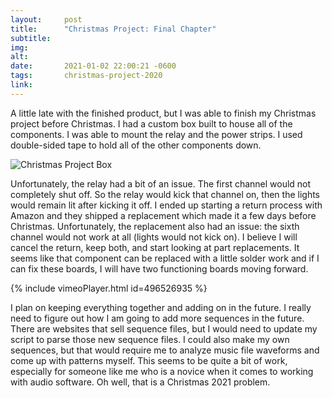 ```yaml
---
layout:     post
title:      "Christmas Project: Final Chapter"
subtitle:   
img:        
alt:        
date:       2021-01-02 22:00:21 -0600
tags:       christmas-project-2020
link:       
---
```


A little late with the finished product, but I was able to finish my Christmas project before Christmas. I had a custom box built to house all of the components. I was able to mount the relay and the power strips. I used double-sided tape to hold all of the other components down.

![Christmas Project Box](https://micro.blog/photos/1000x/https://groomsy.micro.blog/uploads/2020/808925bb16.jpg "Christmas Project Box")

Unfortunately, the relay had a bit of an issue. The first channel would not completely shut off. So the relay would kick that channel on, then the lights would remain lit after kicking it off. I ended up starting a return process with Amazon and they shipped a replacement which made it a few days before Christmas. Unfortunately, the replacement also had an issue: the sixth channel would not work at all (lights would not kick on). I believe I will cancel the return, keep both, and start looking at part replacements. It seems like that component can be replaced with a little solder work and if I can fix these boards, I will have two functioning boards moving forward.

{% include vimeoPlayer.html id=496526935 %}

I plan on keeping everything together and adding on in the future. I really need to figure out how I am going to add more sequences in the future. There are websites that sell sequence files, but I would need to update my script to parse those new sequence files. I could also make my own sequences, but that would require me to analyze music file waveforms and come up with patterns myself. This seems to be quite a bit of work, especially for someone like me who is a novice when it comes to working with audio software. Oh well, that is a Christmas 2021 problem.